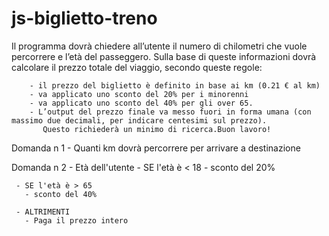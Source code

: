 # js-biglietto-treno

  <!-- Consegna esercizio -->

Il programma dovrà chiedere all’utente il numero di chilometri che vuole percorrere e l’età del passeggero. Sulla base di queste informazioni dovrà calcolare il prezzo totale del viaggio, secondo queste regole:

        - il prezzo del biglietto è definito in base ai km (0.21 € al km)
        - va applicato uno sconto del 20% per i minorenni
        - va applicato uno sconto del 40% per gli over 65.
        - L’output del prezzo finale va messo fuori in forma umana (con massimo due decimali, per indicare centesimi sul prezzo). 
           Questo richiederà un minimo di ricerca.Buon lavoro!


  <!-- analisi della consegna -->

  Domanda n 1 - Quanti km dovrà percorrere per arrivare a destinazione

  Domanda n 2 - Età dell'utente
     - SE l'età è < 18
        - sconto del 20%

     - SE l'età è > 65
       - sconto del 40%

     - ALTRIMENTI
       - Paga il prezzo intero



